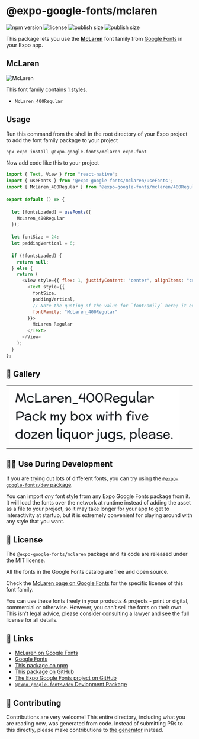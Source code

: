 # @expo-google-fonts/mclaren

![npm version](https://flat.badgen.net/npm/v/@expo-google-fonts/mclaren)
![license](https://flat.badgen.net/github/license/expo/google-fonts)
![publish size](https://flat.badgen.net/packagephobia/install/@expo-google-fonts/mclaren)
![publish size](https://flat.badgen.net/packagephobia/publish/@expo-google-fonts/mclaren)

This package lets you use the [**McLaren**](https://fonts.google.com/specimen/McLaren) font family from [Google Fonts](https://fonts.google.com/) in your Expo app.

## McLaren

![McLaren](./font-family.png)

This font family contains [1 styles](#-gallery).

- `McLaren_400Regular`

## Usage

Run this command from the shell in the root directory of your Expo project to add the font family package to your project

```sh
npx expo install @expo-google-fonts/mclaren expo-font
```

Now add code like this to your project

```js
import { Text, View } from "react-native";
import { useFonts } from '@expo-google-fonts/mclaren/useFonts';
import { McLaren_400Regular } from '@expo-google-fonts/mclaren/400Regular';

export default () => {

  let [fontsLoaded] = useFonts({
    McLaren_400Regular
  });

  let fontSize = 24;
  let paddingVertical = 6;

  if (!fontsLoaded) {
    return null;
  } else {
    return (
      <View style={{ flex: 1, justifyContent: "center", alignItems: "center" }}>
        <Text style={{
          fontSize,
          paddingVertical,
          // Note the quoting of the value for `fontFamily` here; it expects a string!
          fontFamily: "McLaren_400Regular"
        }}>
          McLaren Regular
        </Text>
      </View>
    );
  }
};
```

## 🔡 Gallery


||||
|-|-|-|
|![McLaren_400Regular](./400Regular/McLaren_400Regular.ttf.png)||||


## 👩‍💻 Use During Development

If you are trying out lots of different fonts, you can try using the [`@expo-google-fonts/dev` package](https://github.com/expo/google-fonts/tree/master/font-packages/dev#readme).

You can import _any_ font style from any Expo Google Fonts package from it. It will load the fonts over the network at runtime instead of adding the asset as a file to your project, so it may take longer for your app to get to interactivity at startup, but it is extremely convenient for playing around with any style that you want.


## 📖 License

The `@expo-google-fonts/mclaren` package and its code are released under the MIT license.

All the fonts in the Google Fonts catalog are free and open source.

Check the [McLaren page on Google Fonts](https://fonts.google.com/specimen/McLaren) for the specific license of this font family.

You can use these fonts freely in your products & projects - print or digital, commercial or otherwise. However, you can't sell the fonts on their own. This isn't legal advice, please consider consulting a lawyer and see the full license for all details.

## 🔗 Links

- [McLaren on Google Fonts](https://fonts.google.com/specimen/McLaren)
- [Google Fonts](https://fonts.google.com/)
- [This package on npm](https://www.npmjs.com/package/@expo-google-fonts/mclaren)
- [This package on GitHub](https://github.com/expo/google-fonts/tree/master/font-packages/mclaren)
- [The Expo Google Fonts project on GitHub](https://github.com/expo/google-fonts)
- [`@expo-google-fonts/dev` Devlopment Package](https://github.com/expo/google-fonts/tree/master/font-packages/dev)

## 🤝 Contributing

Contributions are very welcome! This entire directory, including what you are reading now, was generated from code. Instead of submitting PRs to this directly, please make contributions to [the generator](https://github.com/expo/google-fonts/tree/master/packages/generator) instead.
